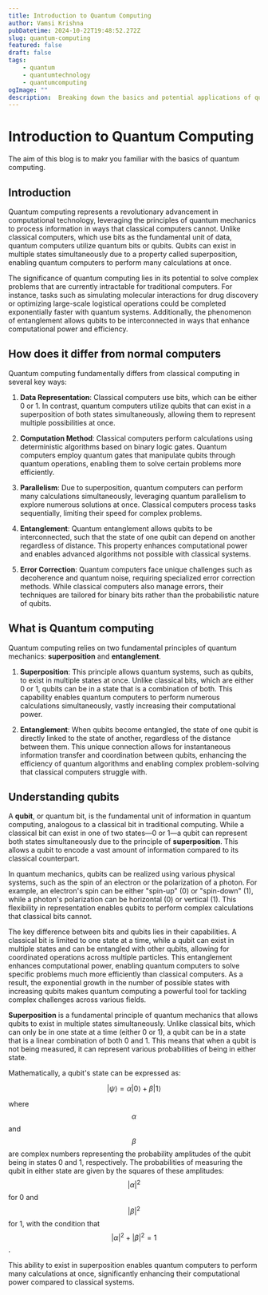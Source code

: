 ```yaml
---
title: Introduction to Quantum Computing 
author: Vamsi Krishna
pubDatetime: 2024-10-22T19:48:52.272Z 
slug: quantum-computing
featured: false
draft: false
tags:
    - quantum
    - quantumtechnology
    - quantumcomputing
ogImage: ""
description:  Breaking down the basics and potential applications of quantum computing.
---
```


# Introduction to Quantum Computing

The aim of this blog is to makr you familiar with the basics of quantum computing.

## Introduction 

Quantum computing represents a revolutionary advancement in computational technology, leveraging the principles of quantum mechanics to process information in ways that classical computers cannot. Unlike classical computers, which use bits as the fundamental unit of data, quantum computers utilize quantum bits or qubits. Qubits can exist in multiple states simultaneously due to a property called superposition, enabling quantum computers to perform many calculations at once.

The significance of quantum computing lies in its potential to solve complex problems that are currently intractable for traditional computers. For instance, tasks such as simulating molecular interactions for drug discovery or optimizing large-scale logistical operations could be completed exponentially faster with quantum systems. Additionally, the phenomenon of entanglement allows qubits to be interconnected in ways that enhance computational power and efficiency.

## How does it differ from normal computers

Quantum computing fundamentally differs from classical computing in several key ways:

1. **Data Representation**: Classical computers use bits, which can be either 0 or 1. In contrast, quantum computers utilize qubits that can exist in a superposition of both states simultaneously, allowing them to represent multiple possibilities at once.

2. **Computation Method**: Classical computers perform calculations using deterministic algorithms based on binary logic gates. Quantum computers employ quantum gates that manipulate qubits through quantum operations, enabling them to solve certain problems more efficiently.

3. **Parallelism**: Due to superposition, quantum computers can perform many calculations simultaneously, leveraging quantum parallelism to explore numerous solutions at once. Classical computers process tasks sequentially, limiting their speed for complex problems.

4. **Entanglement**: Quantum entanglement allows qubits to be interconnected, such that the state of one qubit can depend on another regardless of distance. This property enhances computational power and enables advanced algorithms not possible with classical systems.

5. **Error Correction**: Quantum computers face unique challenges such as decoherence and quantum noise, requiring specialized error correction methods. While classical computers also manage errors, their techniques are tailored for binary bits rather than the probabilistic nature of qubits.

## What is Quantum computing

Quantum computing relies on two fundamental principles of quantum mechanics: **superposition** and **entanglement**.

1. **Superposition**: This principle allows quantum systems, such as qubits, to exist in multiple states at once. Unlike classical bits, which are either 0 or 1, qubits can be in a state that is a combination of both. This capability enables quantum computers to perform numerous calculations simultaneously, vastly increasing their computational power.

2. **Entanglement**: When qubits become entangled, the state of one qubit is directly linked to the state of another, regardless of the distance between them. This unique connection allows for instantaneous information transfer and coordination between qubits, enhancing the efficiency of quantum algorithms and enabling complex problem-solving that classical computers struggle with.

## Understanding qubits

A **qubit**, or quantum bit, is the fundamental unit of information in quantum computing, analogous to a classical bit in traditional computing. While a classical bit can exist in one of two states—0 or 1—a qubit can represent both states simultaneously due to the principle of **superposition**. This allows a qubit to encode a vast amount of information compared to its classical counterpart.

In quantum mechanics, qubits can be realized using various physical systems, such as the spin of an electron or the polarization of a photon. For example, an electron's spin can be either "spin-up" (0) or "spin-down" (1), while a photon's polarization can be horizontal (0) or vertical (1). This flexibility in representation enables qubits to perform complex calculations that classical bits cannot.

The key difference between bits and qubits lies in their capabilities. A classical bit is limited to one state at a time, while a qubit can exist in multiple states and can be entangled with other qubits, allowing for coordinated operations across multiple particles. This entanglement enhances computational power, enabling quantum computers to solve specific problems much more efficiently than classical computers. As a result, the exponential growth in the number of possible states with increasing qubits makes quantum computing a powerful tool for tackling complex challenges across various fields.

**Superposition** is a fundamental principle of quantum mechanics that allows qubits to exist in multiple states simultaneously. Unlike classical bits, which can only be in one state at a time (either 0 or 1), a qubit can be in a state that is a linear combination of both 0 and 1. This means that when a qubit is not being measured, it can represent various probabilities of being in either state.

Mathematically, a qubit's state can be expressed as:

$$|\psi\rangle = \alpha|0\rangle + \beta|1\rangle$$

where $$\alpha$$ and $$\beta$$ are complex numbers representing the probability amplitudes of the qubit being in states 0 and 1, respectively. The probabilities of measuring the qubit in either state are given by the squares of these amplitudes: $$|\alpha|^2$$ for 0 and $$|\beta|^2$$ for 1, with the condition that $$|\alpha|^2 + |\beta|^2 = 1$$.

This ability to exist in superposition enables quantum computers to perform many calculations at once, significantly enhancing their computational power compared to classical systems.
